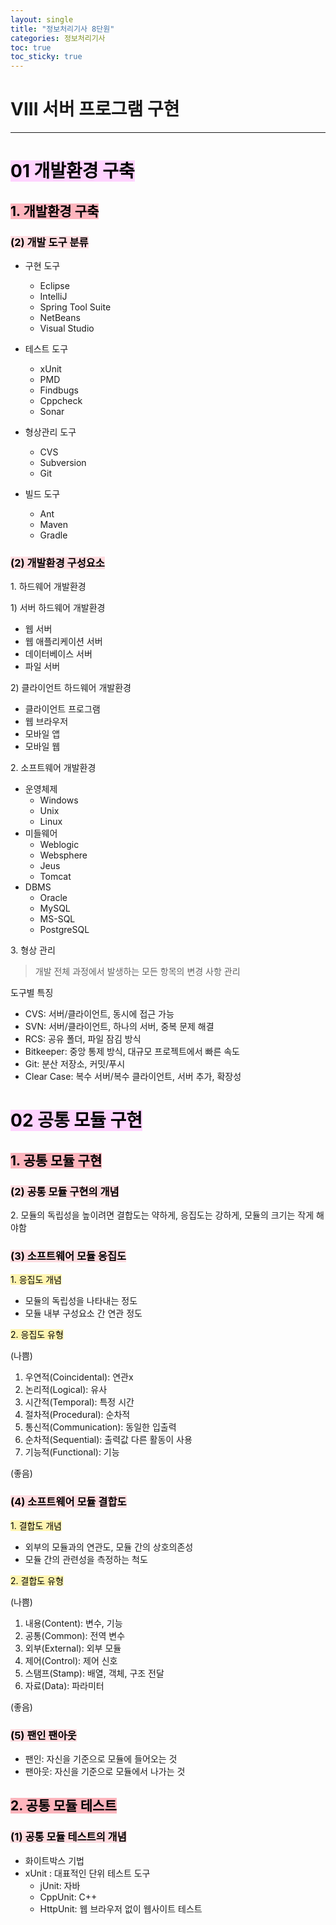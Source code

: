 ```yaml
---
layout: single
title: "정보처리기사 8단원"
categories: 정보처리기사
toc: true
toc_sticky: true
---
```


# VIII 서버 프로그램 구현

---

# <mark style='background-color: #fed3fe'>01 개발환경 구축</mark>

## <mark style='background-color: #fdb5bd'>1. 개발환경 구축</mark>

### <mark style='background-color: #ffdce0'>(2) 개발 도구 분류</mark>

- 구현 도구

  - Eclipse
  - IntelliJ
  - Spring Tool Suite
  - NetBeans
  - Visual Studio

- 테스트 도구

  - xUnit
  - PMD
  - Findbugs
  - Cppcheck
  - Sonar

- 형상관리 도구

  - CVS
  - Subversion
  - Git

- 빌드 도구
  - Ant
  - Maven
  - Gradle

### <mark style='background-color: #ffdce0'>(2) 개발환경 구성요소</mark>

1\. 하드웨어 개발환경

1\) 서버 하드웨어 개발환경

- 웹 서버
- 웹 애플리케이션 서버
- 데이터베이스 서버
- 파일 서버

2\) 클라이언트 하드웨어 개발환경

- 클라이언트 프로그램
- 웹 브라우저
- 모바일 앱
- 모바일 웹

2\. 소프트웨어 개발환경

- 운영체제
  - Windows
  - Unix
  - Linux
- 미들웨어
  - Weblogic
  - Websphere
  - Jeus
  - Tomcat
- DBMS
  - Oracle
  - MySQL
  - MS-SQL
  - PostgreSQL

3\. 형상 관리

> 개발 전체 과정에서 발생하는 모든 항목의 변경 사항 관리

도구별 특징

- CVS: 서버/클라이언트, 동시에 접근 가능
- SVN: 서버/클라이언트, 하나의 서버, 중복 문제 해결
- RCS: 공유 폴더, 파일 잠김 방식
- Bitkeeper: 중앙 통제 방식, 대규모 프로젝트에서 빠른 속도
- Git: 분산 저장소, 커밋/푸시
- Clear Case: 복수 서버/복수 클라이언트, 서버 추가, 확장성

# <mark style='background-color: #fed3fe'>02 공통 모듈 구현</mark>

## <mark style='background-color: #fdb5bd'>1. 공통 모듈 구현</mark>

### <mark style='background-color: #ffdce0'>(2) 공통 모듈 구현의 개념</mark>

2\. 모듈의 독립성을 높이려면 결합도는 약하게, 응집도는 강하게, 모듈의 크기는 작게 해야함

### <mark style='background-color: #ffdce0'>(3) 소프트웨어 모듈 응집도</mark>

<mark style='background-color: #fff5b1'>1. 응집도 개념</mark>

- 모듈의 독립성을 나타내는 정도
- 모듈 내부 구성요소 간 연관 정도

<mark style='background-color: #fff5b1'>2. 응집도 유형</mark>

(나쁨)

1. 우연적(Coincidental): 연관x
2. 논리적(Logical): 유사
3. 시간적(Temporal): 특정 시간
4. 절차적(Procedural): 순차적
5. 통신적(Communication): 동일한 입출력
6. 순차적(Sequential): 출력값 다른 활동이 사용
7. 기능적(Functional): 기능

(좋음)

### <mark style='background-color: #ffdce0'>(4) 소프트웨어 모듈 결합도</mark>

<mark style='background-color: #fff5b1'>1. 결합도 개념</mark>

- 외부의 모듈과의 연관도, 모듈 간의 상호의존성
- 모듈 간의 관련성을 측정하는 척도

<mark style='background-color: #fff5b1'>2. 결합도 유형</mark>

(나쁨)

1. 내용(Content): 변수, 기능
2. 공통(Common): 전역 변수
3. 외부(External): 외부 모듈
4. 제어(Control): 제어 신호
5. 스탬프(Stamp): 배열, 객체, 구조 전달
6. 자료(Data): 파라미터

(좋음)

### <mark style='background-color: #ffdce0'>(5) 팬인 팬아웃</mark>

- 팬인: 자신을 기준으로 모듈에 들어오는 것
- 팬아웃: 자신을 기준으로 모듈에서 나가는 것

## <mark style='background-color: #fdb5bd'>2. 공통 모듈 테스트</mark>

### <mark style='background-color: #ffdce0'>(1) 공통 모듈 테스트의 개념</mark>

- 화이트박스 기법
- xUnit : 대표적인 단위 테스트 도구
  - jUnit: 자바
  - CppUnit: C++
  - HttpUnit: 웹 브라우저 없이 웹사이트 테스트
